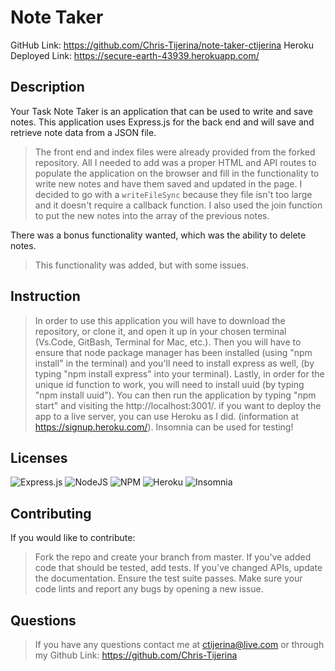 # Note Taker
GitHub Link: https://github.com/Chris-Tijerina/note-taker-ctijerina 
Heroku Deployed Link: https://secure-earth-43939.herokuapp.com/ 


## Description
Your Task
Note Taker is an application that can be used to write and save notes. This application uses Express.js for the back end and will save and retrieve note data from a JSON file. 

> The front end and index files were already provided from the forked repository. All I needed to add was a proper HTML and API routes to populate the application on the browser and fill in the functionality to write new notes and have them saved and updated in the page. I decided to go with a ```writeFileSync``` because they file isn't too large and it doesn't require a callback function. I also used the join function to put the new notes into the array of the previous notes. 

There was a bonus functionality wanted, which was the ability to delete notes.

>This functionality was added, but with some issues. 

## Instruction 

> In order to use this application you will have to download the repository, or clone it, and open it up in your chosen terminal (Vs.Code, GitBash, Terminal for Mac, etc.). Then you will have to ensure that node package manager has been installed (using "npm install" in the terminal) and you'll need to install express as well, (by typing "npm install express" into your terminal). Lastly, in order for the unique id function to work, you will need to install uuid (by typing "npm install uuid"). You can then run the application by typing "npm start" and visiting the http://localhost:3001/. if you want to deploy the app to a live server, you can use Heroku as I did. (information at https://signup.heroku.com/). Insomnia can be used for testing!

## Licenses
![Express.js](https://img.shields.io/badge/express.js-%23404d59.svg?style=for-the-badge&logo=express&logoColor=%2361DAFB)
![NodeJS](https://img.shields.io/badge/node.js-6DA55F?style=for-the-badge&logo=node.js&logoColor=white)
![NPM](https://img.shields.io/badge/NPM-%23000000.svg?style=for-the-badge&logo=npm&logoColor=white)
![Heroku](https://img.shields.io/badge/heroku-%23430098.svg?style=for-the-badge&logo=heroku&logoColor=white)
![Insomnia](https://img.shields.io/badge/Insomnia-black?style=for-the-badge&logo=insomnia&logoColor=5849BE)

## Contributing
If you would like to contribute: 

> Fork the repo and create your branch from master. If you've added code that should be tested, add tests. If you've changed APIs, update the documentation. Ensure the test suite passes. Make sure your code lints and report any bugs by opening a new issue. 

## Questions

> If you have any questions contact me at ctijerina@live.com or through my Github Link: https://github.com/Chris-Tijerina